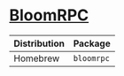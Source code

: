 # [BloomRPC](https://github.com/uw-labs/bloomrpc)

| Distribution | Package    |
| ------------ | ---------- |
| Homebrew     | `bloomrpc` |

